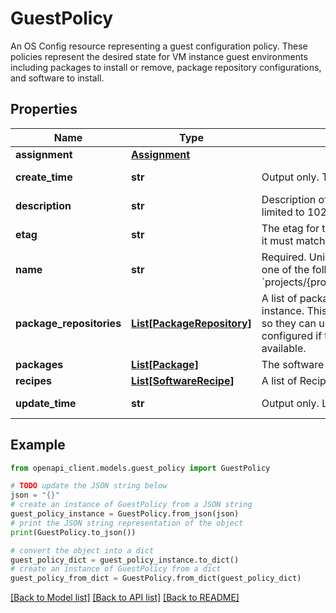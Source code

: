 # GuestPolicy

An OS Config resource representing a guest configuration policy. These policies represent the desired state for VM instance guest environments including packages to install or remove, package repository configurations, and software to install.

## Properties

Name | Type | Description | Notes
------------ | ------------- | ------------- | -------------
**assignment** | [**Assignment**](Assignment.md) |  | [optional] 
**create_time** | **str** | Output only. Time this guest policy was created. | [optional] [readonly] 
**description** | **str** | Description of the guest policy. Length of the description is limited to 1024 characters. | [optional] 
**etag** | **str** | The etag for this guest policy. If this is provided on update, it must match the server&#39;s etag. | [optional] 
**name** | **str** | Required. Unique name of the resource in this project using one of the following forms: &#x60;projects/{project_number}/guestPolicies/{guest_policy_id}&#x60;. | [optional] 
**package_repositories** | [**List[PackageRepository]**](PackageRepository.md) | A list of package repositories to configure on the VM instance. This is done before any other configs are applied so they can use these repos. Package repositories are only configured if the corresponding package manager(s) are available. | [optional] 
**packages** | [**List[Package]**](Package.md) | The software packages to be managed by this policy. | [optional] 
**recipes** | [**List[SoftwareRecipe]**](SoftwareRecipe.md) | A list of Recipes to install on the VM instance. | [optional] 
**update_time** | **str** | Output only. Last time this guest policy was updated. | [optional] [readonly] 

## Example

```python
from openapi_client.models.guest_policy import GuestPolicy

# TODO update the JSON string below
json = "{}"
# create an instance of GuestPolicy from a JSON string
guest_policy_instance = GuestPolicy.from_json(json)
# print the JSON string representation of the object
print(GuestPolicy.to_json())

# convert the object into a dict
guest_policy_dict = guest_policy_instance.to_dict()
# create an instance of GuestPolicy from a dict
guest_policy_from_dict = GuestPolicy.from_dict(guest_policy_dict)
```
[[Back to Model list]](../README.md#documentation-for-models) [[Back to API list]](../README.md#documentation-for-api-endpoints) [[Back to README]](../README.md)


